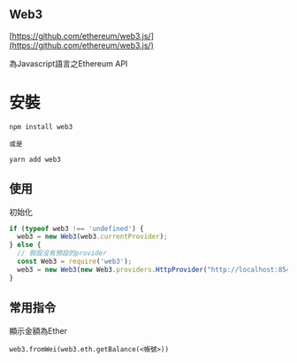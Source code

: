 ## Web3

[https://github.com/ethereum/web3.js/](https://github.com/ethereum/web3.js/)

為Javascript語言之Ethereum API

# 安裝

```
npm install web3

或是

yarn add web3
```

## 使用

初始化

```js
if (typeof web3 !== 'undefined') {
  web3 = new Web3(web3.currentProvider);
} else {
  // 假設沒有預設的provider
  const Web3 = require('web3');
  web3 = new Web3(new Web3.providers.HttpProvider("http://localhost:8545"));
}
```

## 常用指令

顯示金額為Ether

```
web3.fromWei(web3.eth.getBalance(<帳號>))
```



